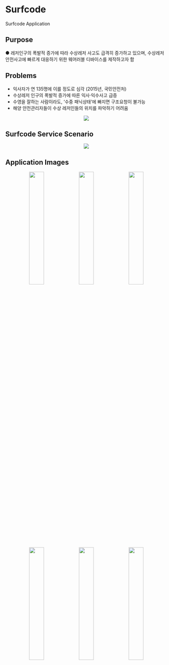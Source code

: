# Surfcode
Surfcode Application


## Purpose

● 레저인구의 폭발적 증가에 따라 수상레저 사고도 급격히 증가하고 있으며, 수상레저 안전사고에 빠르게 대응하기 위한 웨어러블 디바이스를 제작하고자 함

## Problems
<p>
  <ul>
    <li> 익사자가 연 135명에 이를 정도로 심각 (2015년, 국민안전처) </li>
    <li> 수상레저 인구의 폭발적 증가에 따른 익사‧익수사고 급증 </li>
    <li> 수영을 잘하는 사람이라도, ‘수중 패닉상태’에 빠지면 구조요청이 불가능 </li>
    <li> 해양 안전관리자들이 수상 레저인들의 위치를 파악하기 어려움 </li>
  </ul>
  <p align="center">
    <img src="https://user-images.githubusercontent.com/19161231/48620017-d5e0e800-e9e1-11e8-9a74-5b23c8fd5e2c.png">
  </p>
 </p>
  
## Surfcode Service Scenario

<p align="center">
    <img src="https://user-images.githubusercontent.com/19161231/48620122-42f47d80-e9e2-11e8-96b4-0a48c49bdda7.png">
</p>

## Application Images
<p align="center">

<img src="https://user-images.githubusercontent.com/19161231/48619499-15a6d000-e9e0-11e8-8281-9fddd0804734.jpg" width="30%" height="30%">
<img src="https://user-images.githubusercontent.com/19161231/48619507-1ccdde00-e9e0-11e8-8481-37f0c37dcbf9.jpg" width="30%" height="30%">
<img src="https://user-images.githubusercontent.com/19161231/48619513-1fc8ce80-e9e0-11e8-8301-735c3f5786f9.jpg" width="30%" height="30%">

<img src="https://user-images.githubusercontent.com/19161231/48619515-21929200-e9e0-11e8-8f3f-71d10c75d796.jpg" width="30%" height="30%">
<img src="https://user-images.githubusercontent.com/19161231/48619518-235c5580-e9e0-11e8-805f-0edabdb8bb17.jpg" width="30%" height="30%">
<img src="https://user-images.githubusercontent.com/19161231/48619523-25beaf80-e9e0-11e8-99bc-4618c665dc6c.jpg" width="30%" height="30%">


</p>
